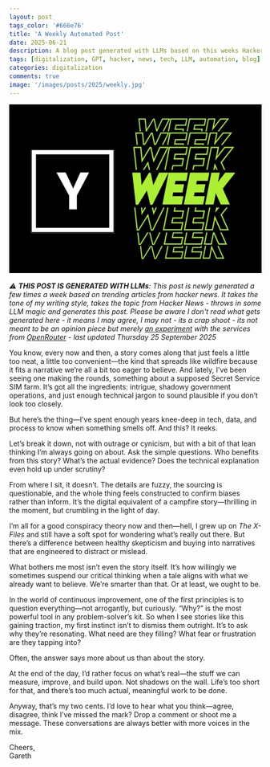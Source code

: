 ```yaml
---
layout: post
tags_color: '#666e76'
title: 'A Weekly Automated Post'
date: 2025-06-21
description: A blog post generated with LLMs based on this weeks Hacker News
tags: [digitalization, GPT, hacker, news, tech, LLM, automation, blog]
categories: digitalization
comments: true
image: '/images/posts/2025/weekly.jpg'
---
```

![](/images/posts/2025/weekly.jpg)

_⚠️ **THIS POST IS GENERATED WITH LLMs**: This post is newly generated a few times a week based on trending articles from hacker news. It takes the tone of my writing style, takes the topic from Hacker News - throws in some LLM magic and generates this post. Please be aware I don't read what gets generated here - it means I may agree, I may not - its a crap shoot - its not meant to be an opinion piece but merely [an experiment](https://github.com/clintjb/Weekly-Post) with the services from [OpenRouter](https://openrouter.ai) - last updated Thursday 25 September 2025_

You know, every now and then, a story comes along that just feels a little too neat, a little too convenient—the kind that spreads like wildfire because it fits a narrative we’re all a bit too eager to believe. And lately, I’ve been seeing one making the rounds, something about a supposed Secret Service SIM farm. It’s got all the ingredients: intrigue, shadowy government operations, and just enough technical jargon to sound plausible if you don’t look too closely.

But here’s the thing—I’ve spent enough years knee-deep in tech, data, and process to know when something smells off. And this? It reeks.

Let’s break it down, not with outrage or cynicism, but with a bit of that lean thinking I’m always going on about. Ask the simple questions. Who benefits from this story? What’s the actual evidence? Does the technical explanation even hold up under scrutiny?

From where I sit, it doesn’t. The details are fuzzy, the sourcing is questionable, and the whole thing feels constructed to confirm biases rather than inform. It’s the digital equivalent of a campfire story—thrilling in the moment, but crumbling in the light of day.

I’m all for a good conspiracy theory now and then—hell, I grew up on *The X-Files* and still have a soft spot for wondering what’s really out there. But there’s a difference between healthy skepticism and buying into narratives that are engineered to distract or mislead.

What bothers me most isn’t even the story itself. It’s how willingly we sometimes suspend our critical thinking when a tale aligns with what we already want to believe. We’re smarter than that. Or at least, we ought to be.

In the world of continuous improvement, one of the first principles is to question everything—not arrogantly, but curiously. “Why?” is the most powerful tool in any problem-solver’s kit. So when I see stories like this gaining traction, my first instinct isn’t to dismiss them outright. It’s to ask why they’re resonating. What need are they filling? What fear or frustration are they tapping into?

Often, the answer says more about us than about the story.

At the end of the day, I’d rather focus on what’s real—the stuff we can measure, improve, and build upon. Not shadows on the wall. Life’s too short for that, and there’s too much actual, meaningful work to be done.

Anyway, that’s my two cents. I’d love to hear what you think—agree, disagree, think I’ve missed the mark? Drop a comment or shoot me a message. These conversations are always better with more voices in the mix.

Cheers,  
Gareth